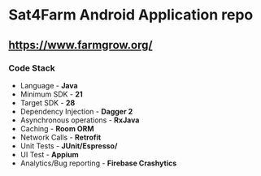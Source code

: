 # Sat4Farm Android Application repo

## https://www.farmgrow.org/

### Code Stack
* Language - **Java**
* Minimum SDK - **21**
* Target SDK - **28**
* Dependency Injection - **Dagger 2**
* Asynchronous operations - **RxJava**
* Caching - **Room ORM**
* Network Calls - **Retrofit**
* Unit Tests - **JUnit/Espresso/**
* UI Test - **Appium**
* Analytics/Bug reporting - **Firebase Crashytics**